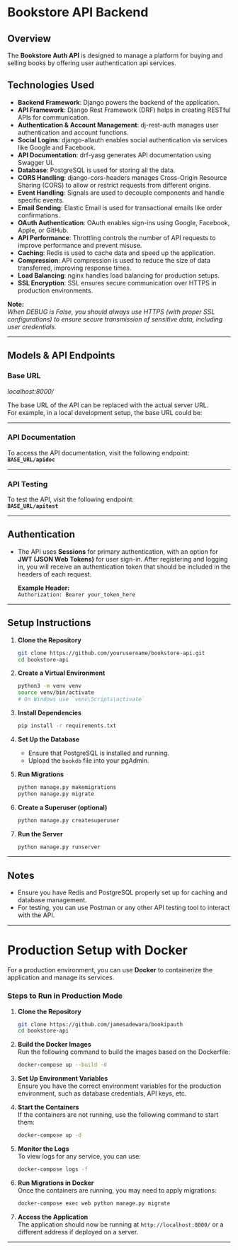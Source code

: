 
# Bookstore API Backend

## Overview

The **Bookstore Auth API** is designed to manage a platform for buying and selling books by offering user authentication api services.
## Technologies Used

- **Backend Framework**: Django powers the backend of the application.
- **API Framework**: Django Rest Framework (DRF) helps in creating RESTful APIs for communication.
- **Authentication & Account Management**: dj-rest-auth manages user authentication and account functions.
- **Social Logins**: django-allauth enables social authentication via services like Google and Facebook.
- **API Documentation**: drf-yasg generates API documentation using Swagger UI.
- **Database**: PostgreSQL is used for storing all the data.
- **CORS Handling**: django-cors-headers manages Cross-Origin Resource Sharing (CORS) to allow or restrict requests from different origins.
- **Event Handling**: Signals are used to decouple components and handle specific events.
- **Email Sending**: Elastic Email is used for transactional emails like order confirmations.
- **OAuth Authentication**: OAuth enables sign-ins using Google, Facebook, Apple, or GitHub.
- **API Performance**: Throttling controls the number of API requests to improve performance and prevent misuse.
- **Caching**: Redis is used to cache data and speed up the application.
- **Compression**: API compression is used to reduce the size of data transferred, improving response times.
- **Load Balancing**: nginx handles load balancing for production setups.
- **SSL Encryption**: SSL ensures secure communication over HTTPS in production environments.

**Note:**  
*When DEBUG is False, you should always use HTTPS (with proper SSL configurations) to ensure secure transmission of sensitive data, including user credentials.*

---

## Models & API Endpoints

### Base URL

*localhost:8000/*

The base URL of the API can be replaced with the actual server URL.  
For example, in a local development setup, the base URL could be:

---

### API Documentation

To access the API documentation, visit the following endpoint:  
**`BASE_URL/apidoc`**

---

### API Testing

To test the API, visit the following endpoint:  
**`BASE_URL/apitest`**

---

## Authentication

- The API uses **Sessions** for primary authentication, with an option for **JWT (JSON Web Tokens)** for user sign-in. After registering and logging in, you will receive an authentication token that should be included in the headers of each request.
  
  **Example Header:**  
  `Authorization: Bearer your_token_here`

---

## Setup Instructions

1. **Clone the Repository**  
   ```bash
   git clone https://github.com/yourusername/bookstore-api.git
   cd bookstore-api
   ```

2. **Create a Virtual Environment**  
   ```bash
   python3 -m venv venv
   source venv/bin/activate  
   # On Windows use `venv\Scripts\activate`
   ```

3. **Install Dependencies**  
   ```bash
   pip install -r requirements.txt
   ```

4. **Set Up the Database**  
   - Ensure that PostgreSQL is installed and running.
   - Upload the `bookdb` file into your pgAdmin.

5. **Run Migrations**  
   ```bash
   python manage.py makemigrations
   python manage.py migrate
   ```

6. **Create a Superuser (optional)**  
   ```bash
   python manage.py createsuperuser
   ```

7. **Run the Server**  
   ```bash
   python manage.py runserver
   ```

---

## Notes

- Ensure you have Redis and PostgreSQL properly set up for caching and database management.
- For testing, you can use Postman or any other API testing tool to interact with the API.

---

# Production Setup with Docker

For a production environment, you can use **Docker** to containerize the application and manage its services.

### Steps to Run in Production Mode

1. **Clone the Repository**  
   ```bash
   git clone https://github.com/jamesadewara/bookipauth
   cd bookstore-api
   ```

2. **Build the Docker Images**  
   Run the following command to build the images based on the Dockerfile:
   ```bash
   docker-compose up --build -d
   ```

3. **Set Up Environment Variables**  
   Ensure you have the correct environment variables for the production environment, such as database credentials, API keys, etc.

4. **Start the Containers**  
   If the containers are not running, use the following command to start them:
   ```bash
   docker-compose up -d
   ```

5. **Monitor the Logs**  
   To view logs for any service, you can use:
   ```bash
   docker-compose logs -f
   ```

6. **Run Migrations in Docker**  
   Once the containers are running, you may need to apply migrations:
   ```bash
   docker-compose exec web python manage.py migrate
   ```

7. **Access the Application**  
   The application should now be running at `http://localhost:8000/` or a different address if deployed on a server.

---
